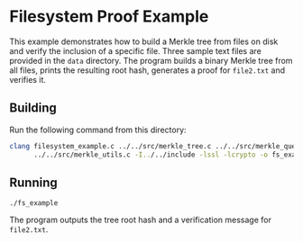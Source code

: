 # Filesystem Proof Example

This example demonstrates how to build a Merkle tree from files on disk and
verify the inclusion of a specific file. Three sample text files are provided in
the `data` directory. The program builds a binary Merkle tree from all files,
prints the resulting root hash, generates a proof for `file2.txt` and verifies
it.

## Building

Run the following command from this directory:

```bash
clang filesystem_example.c ../../src/merkle_tree.c ../../src/merkle_queue.c \
      ../../src/merkle_utils.c -I../../include -lssl -lcrypto -o fs_example
```

## Running

```
./fs_example
```

The program outputs the tree root hash and a verification message for
`file2.txt`.
